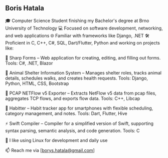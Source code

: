 ## Boris Hatala
🎓 Computer Science Student finishing my Bachelor's degree at Brno University of Technology
💻 Focused on software development, networking, and web applications
🌐 Familiar with frameworks like Django, .NET
🛠️ Proficient in C, C++, C#, SQL, Dart/Flutter, Python and working on projects like:

📝 Sharp Forms – Web application for creating, editing, and filling out forms.
Tools: C#, .NET, Blazor

🏡 Animal Shelter Information System – Manages shelter roles, tracks animal details, schedules walks, and creates health requests.
Tools: Django, Python, HTML, CSS, Bootstrap

📡 PCAP NETFlow v5 Exporter – Extracts NetFlow v5 data from pcap files, aggregates TCP flows, and exports flow data.
Tools: C++, Libcap

📱 Habitter – Habit tracker app for smartphones with flexible scheduling, category management, and notes.
Tools: Dart, Flutter, Hive

⚡ Swift Compiler – Compiler for a simplified version of Swift, supporting syntax parsing, semantic analysis, and code generation.
Tools: C

🐧 I like using Linux for development and daily use

📫 Reach me via [borys.hatala@gmail.com]
